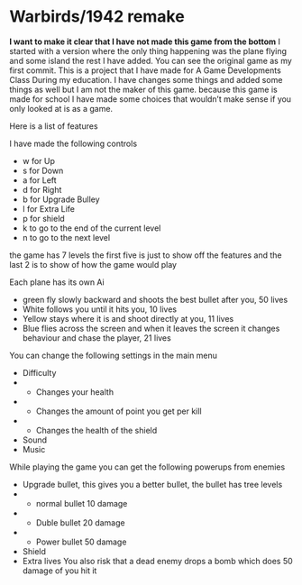 # Warbirds/1942 remake

**I want to make it clear that I have not made this game from the bottom**
I started with a version where the only thing happening was the plane flying and some island the rest I have added. 
You can see the original game as my first commit.
This is a project that I have made for A Game Developments Class During my education. 
I have changes some things and added some things as well but I am not the maker of this game.
because this game is made for school I have made some choices that wouldn’t make sense if you only looked at is as a game.

Here is a list of features

 I have made the following controls
  -	w for Up
  -	s for Down
  -	a for Left 
  -	d for Right
  -  b for Upgrade Bulley
  -	l for Extra Life
  -  p for shield
  -	k to go to the end of the current level
  -	n to go to the next level
  
  the game has 7 levels the first five is just to show off the features and the last 2 is to show of how the game would play
	
 Each plane has its own Ai 
  -	green fly slowly backward and shoots the best bullet after you, 50 lives
  -	White follows you until it hits you, 10 lives
  -	Yellow stays where it is and shoot directly at you, 11 lives
  -	Blue flies across the screen and when it leaves the screen it changes behaviour and chase the player, 21 lives

  You can change the following settings in the main menu
  -	Difficulty
  -  -   Changes your health
  -  -   Changes the amount of point you get per kill
  -  -   Changes the health of the shield
  -	Sound
  -	Music
  
  While playing the game you can get the following powerups from enemies
  -  Upgrade bullet, this gives you a better bullet, the bullet has tree levels
  -  -  normal bullet 10 damage
  -  -  Duble bullet 20 damage
  -  -  Power bullet 50 damage
  -  Shield
  -  Extra lives
  You also risk that a dead enemy drops a bomb which does 50 damage of you hit it
